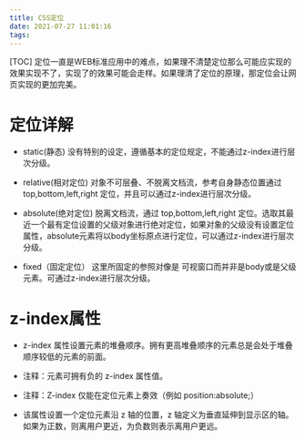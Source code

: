 ```yaml
---
title: CSS定位
date: 2021-07-27 11:01:16
tags:
---
```

[TOC]
定位一直是WEB标准应用中的难点，如果理不清楚定位那么可能应实现的效果实现不了，实现了的效果可能会走样。如果理清了定位的原理，那定位会让网页实现的更加完美。

# 定位详解

* static(静态) 没有特别的设定，遵循基本的定位规定，不能通过z-index进行层次分级。

* relative(相对定位) 对象不可层叠、不脱离文档流，参考自身静态位置通过 top,bottom,left,right 定位，并且可以通过z-index进行层次分级。

* absolute(绝对定位) 脱离文档流，通过 top,bottom,left,right 定位。选取其最近一个最有定位设置的父级对象进行绝对定位，如果对象的父级没有设置定位属性，absolute元素将以body坐标原点进行定位，可以通过z-index进行层次分级。

* fixed（固定定位） 这里所固定的参照对像是 可视窗口而并非是body或是父级元素。可通过z-index进行层次分级。

# z-index属性
* z-index 属性设置元素的堆叠顺序。拥有更高堆叠顺序的元素总是会处于堆叠顺序较低的元素的前面。

* 注释：元素可拥有负的 z-index 属性值。
* 注释：Z-index 仅能在定位元素上奏效（例如 position:absolute;）

* 该属性设置一个定位元素沿 z 轴的位置，z 轴定义为垂直延伸到显示区的轴。如果为正数，则离用户更近，为负数则表示离用户更远。
